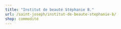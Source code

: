 ```yaml
---
title: "Institut de beauté Stéphanie B."
url: /saint-joseph/institut-de-beaute-stephanie-b/
shop: commodité
---
```


